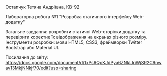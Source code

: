 Остапчук Тетяна Андріївна, КВ-92

Лабораторна робота №1 "Розробка статичного інтерфейсу Web-додатку"

Загальне завдання: розробити статичні Web-сторінки додатку та перевірити коректне їх відображення на екранах різного розміру. Інструменти розробки: мови HTML5, CSS3, фреймворки Twitter Bootstrap або Material UI.

Посилання до звіту: https://docs.google.com/document/d/1xPs6QpKJdPya6ZNkIJriWjSR2C9nwav13MkjNNkjf70/edit?usp=sharing
